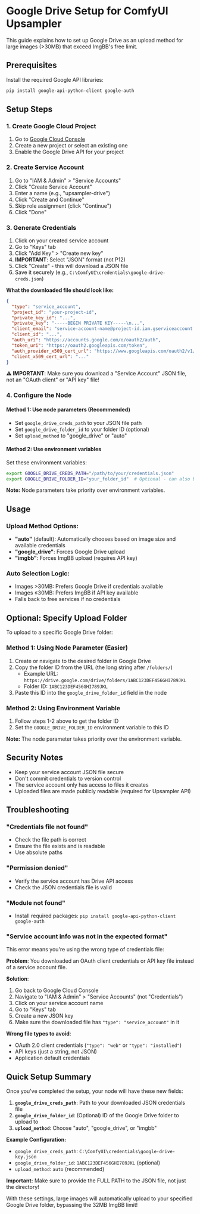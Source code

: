 # Google Drive Setup for ComfyUI Upsampler

This guide explains how to set up Google Drive as an upload method for large images (>30MB) that exceed ImgBB's free limit.

## Prerequisites

Install the required Google API libraries:
```bash
pip install google-api-python-client google-auth
```

## Setup Steps

### 1. Create Google Cloud Project
1. Go to [Google Cloud Console](https://console.cloud.google.com/)
2. Create a new project or select an existing one
3. Enable the Google Drive API for your project

### 2. Create Service Account
1. Go to "IAM & Admin" > "Service Accounts"
2. Click "Create Service Account"
3. Enter a name (e.g., "upsampler-drive")
4. Click "Create and Continue"
5. Skip role assignment (click "Continue")
6. Click "Done"

### 3. Generate Credentials
1. Click on your created service account
2. Go to "Keys" tab
3. Click "Add Key" > "Create new key"
4. **IMPORTANT**: Select "JSON" format (not P12)
5. Click "Create" - this will download a JSON file
6. Save it securely (e.g., `C:\ComfyUI\credentials\google-drive-creds.json`)

**What the downloaded file should look like:**
```json
{
  "type": "service_account",
  "project_id": "your-project-id",
  "private_key_id": "...",
  "private_key": "-----BEGIN PRIVATE KEY-----\n...",
  "client_email": "service-account-name@project-id.iam.gserviceaccount.com",
  "client_id": "...",
  "auth_uri": "https://accounts.google.com/o/oauth2/auth",
  "token_uri": "https://oauth2.googleapis.com/token",
  "auth_provider_x509_cert_url": "https://www.googleapis.com/oauth2/v1/certs",
  "client_x509_cert_url": "..."
}
```

**⚠️ IMPORTANT**: Make sure you download a "Service Account" JSON file, not an "OAuth client" or "API key" file!

### 4. Configure the Node

#### Method 1: Use node parameters (Recommended)
- Set `google_drive_creds_path` to your JSON file path
- Set `google_drive_folder_id` to your folder ID (optional)
- Set `upload_method` to "google_drive" or "auto"

#### Method 2: Use environment variables
Set these environment variables:
```bash
export GOOGLE_DRIVE_CREDS_PATH="/path/to/your/credentials.json"
export GOOGLE_DRIVE_FOLDER_ID="your_folder_id"  # Optional - can also be set in node
```

**Note:** Node parameters take priority over environment variables.

## Usage

### Upload Method Options:
- **"auto"** (default): Automatically chooses based on image size and available credentials
- **"google_drive"**: Forces Google Drive upload
- **"imgbb"**: Forces ImgBB upload (requires API key)

### Auto Selection Logic:
- Images >30MB: Prefers Google Drive if credentials available
- Images ≤30MB: Prefers ImgBB if API key available
- Falls back to free services if no credentials

## Optional: Specify Upload Folder

To upload to a specific Google Drive folder:

### Method 1: Using Node Parameter (Easier)
1. Create or navigate to the desired folder in Google Drive
2. Copy the folder ID from the URL (the long string after `/folders/`)
   - Example URL: `https://drive.google.com/drive/folders/1ABC123DEF456GHI789JKL`
   - Folder ID: `1ABC123DEF456GHI789JKL`
3. Paste this ID into the `google_drive_folder_id` field in the node

### Method 2: Using Environment Variable
1. Follow steps 1-2 above to get the folder ID
2. Set the `GOOGLE_DRIVE_FOLDER_ID` environment variable to this ID

**Note:** The node parameter takes priority over the environment variable.

## Security Notes

- Keep your service account JSON file secure
- Don't commit credentials to version control
- The service account only has access to files it creates
- Uploaded files are made publicly readable (required for Upsampler API)

## Troubleshooting

### "Credentials file not found"
- Check the file path is correct
- Ensure the file exists and is readable
- Use absolute paths

### "Permission denied" 
- Verify the service account has Drive API access
- Check the JSON credentials file is valid

### "Module not found"
- Install required packages: `pip install google-api-python-client google-auth`

### "Service account info was not in the expected format"
This error means you're using the wrong type of credentials file:

**Problem**: You downloaded an OAuth client credentials or API key file instead of a service account file.

**Solution**:
1. Go back to Google Cloud Console
2. Navigate to "IAM & Admin" > "Service Accounts" (not "Credentials")
3. Click on your service account name
4. Go to "Keys" tab
5. Create a new JSON key
6. Make sure the downloaded file has `"type": "service_account"` in it

**Wrong file types to avoid**:
- OAuth 2.0 client credentials (`"type": "web"` or `"type": "installed"`)
- API keys (just a string, not JSON)
- Application default credentials

## Quick Setup Summary

Once you've completed the setup, your node will have these new fields:

1. **`google_drive_creds_path`**: Path to your downloaded JSON credentials file
2. **`google_drive_folder_id`**: (Optional) ID of the Google Drive folder to upload to
3. **`upload_method`**: Choose "auto", "google_drive", or "imgbb"

**Example Configuration:**
- `google_drive_creds_path`: `C:\ComfyUI\credentials\google-drive-key.json`
- `google_drive_folder_id`: `1ABC123DEF456GHI789JKL` (optional)
- `upload_method`: `auto` (recommended)

**Important:** Make sure to provide the FULL PATH to the JSON file, not just the directory!

With these settings, large images will automatically upload to your specified Google Drive folder, bypassing the 32MB ImgBB limit!